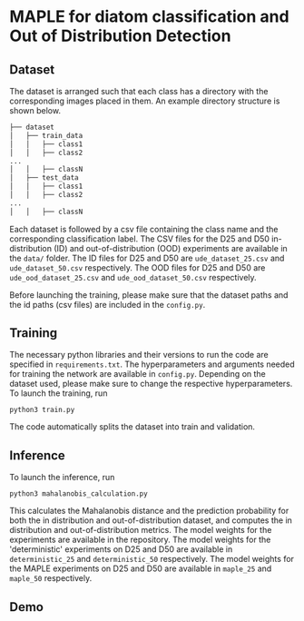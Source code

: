 # MAPLE for diatom classification and Out of Distribution Detection


## Dataset

The dataset is arranged such that each class has a directory with the corresponding images placed in them. An example directory structure is shown below.

```bash
├── dataset
│   ├── train_data
│   │   ├── class1
│   │   ├── class2
...
│   │   ├── classN
│   ├── test_data
│   │   ├── class1
│   │   ├── class2
...
│   │   ├── classN

```
Each dataset is followed by a csv file containing the class name and the corresponding classification label. The CSV files for the D25 and D50 in-distribution (ID) and out-of-distribution (OOD) experiments are available in the `data/` folder. The ID files for D25 and D50 are `ude_dataset_25.csv` and `ude_dataset_50.csv` respectively. The OOD files for D25 and D50 are `ude_ood_dataset_25.csv` and `ude_ood_dataset_50.csv` respectively.

Before launching the training, please make sure that the dataset paths and the id paths (csv files) are included in the `config.py`. 


## Training

The necessary python libraries and their versions to run the code are specified in `requirements.txt`. 
The hyperparameters and arguments needed for training the network are available in `config.py`. Depending on the dataset used, please make sure to change the respective hyperparameters. 
To launch the training, run 
```
python3 train.py
```
The code automatically splits the dataset into train and validation.

## Inference
To launch the inference, run
```
python3 mahalanobis_calculation.py
```
This calculates the Mahalanobis distance and the prediction probability for both the in distribution and out-of-distribution dataset, and computes the in distribution and out-of-distribution metrics.
The model weights for the experiments are available in the repository. The model weights for the 'deterministic' experiments on D25 and D50 are available in `deterministic_25` and `deterministic_50` respectively. The model weights for the MAPLE experiments on D25 and D50 are available in `maple_25` and `maple_50` respectively.

## Demo



